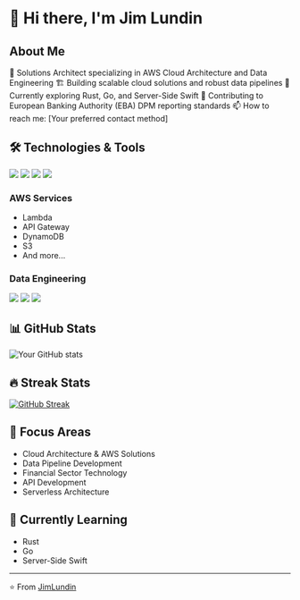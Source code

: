 # 👋 Hi there, I'm Jim Lundin

## About Me
🌟 Solutions Architect specializing in AWS Cloud Architecture and Data Engineering
🏗️ Building scalable cloud solutions and robust data pipelines
🌱 Currently exploring Rust, Go, and Server-Side Swift
💼 Contributing to European Banking Authority (EBA) DPM reporting standards
📫 How to reach me: [Your preferred contact method]

## 🛠️ Technologies & Tools
![](https://img.shields.io/badge/Cloud-AWS-informational?style=flat&logo=amazon-aws&logoColor=white&color=2bbc8a)
![](https://img.shields.io/badge/Code-Python-informational?style=flat&logo=python&logoColor=white&color=2bbc8a)
![](https://img.shields.io/badge/Code-JavaScript-informational?style=flat&logo=javascript&logoColor=white&color=2bbc8a)
![](https://img.shields.io/badge/Code-TypeScript-informational?style=flat&logo=typescript&logoColor=white&color=2bbc8a)

### AWS Services
- Lambda
- API Gateway
- DynamoDB
- S3
- And more...

### Data Engineering
![](https://img.shields.io/badge/Tools-Apache_Spark-informational?style=flat&logo=apache-spark&logoColor=white&color=2bbc8a)
![](https://img.shields.io/badge/Tools-Pandas-informational?style=flat&logo=pandas&logoColor=white&color=2bbc8a)
![](https://img.shields.io/badge/Tools-Polars-informational?style=flat&logo=python&logoColor=white&color=2bbc8a)

## 📊 GitHub Stats
![Your GitHub stats](https://github-readme-stats.vercel.app/api?username=JimLundin&show_icons=true&theme=radical)

## 🔥 Streak Stats
[![GitHub Streak](https://github-readme-streak-stats.herokuapp.com/?user=JimLundin&theme=dark)](https://git.io/streak-stats)

## 🎯 Focus Areas
- Cloud Architecture & AWS Solutions
- Data Pipeline Development
- Financial Sector Technology
- API Development
- Serverless Architecture

## 🌱 Currently Learning
- Rust
- Go
- Server-Side Swift

---
⭐️ From [JimLundin](https://github.com/JimLundin)
